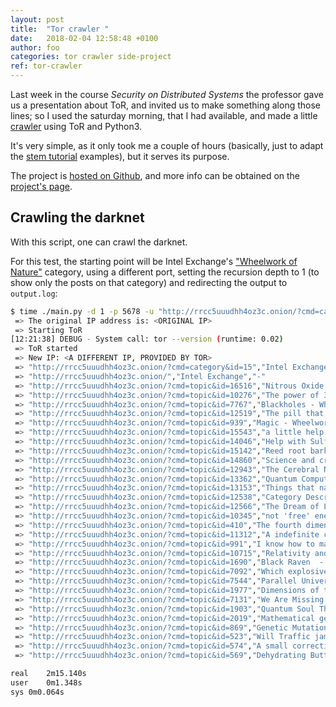 ```yaml
---
layout: post
title:  "Tor crawler "
date:	2018-02-04 12:58:48 +0100
author: foo
categories: tor crawler side-project
ref: tor-crawler
---
```


Last week in the course _Security on Distributed Systems_ the professor gave us a
presentation about ToR, and invited us to make something along those lines; so I used
the saturday morning, that I had available, and made a little
[crawler](https://en.wikipedia.org/wiki/Web_crawler) using ToR and Python3.

It's very simple, as it only took me a couple of hours (basically, just to adapt the
[stem tutorial](https://stem.torproject.org/tutorials/to_russia_with_love.html)
examples), but it serves its purpose.

The project is [hosted on Github](https://github.com/Foo-Manroot/ToR_crawler), and more
info can be obtained on the [project's page](/projects/useful/tor-crawler.html).

## Crawling the darknet

With this script, one can crawl the darknet.

For this test, the starting point will be Intel Exchange's
["Wheelwork of Nature"](http://rrcc5uuudhh4oz3c.onion/?cmd=category&id=15) category,
using a different port, setting the recursion depth to 1 (to show only the posts on that
category) and redirecting the output to `output.log`:
```sh
$ time ./main.py -d 1 -p 5678 -u "http://rrcc5uuudhh4oz3c.onion/?cmd=category&id=15" | tee output.log
 => The original IP address is: <ORIGINAL IP>
 => Starting ToR
[12:21:38] DEBUG - System call: tor --version (runtime: 0.02)
 => ToR started
 => New IP: <A DIFFERENT IP, PROVIDED BY TOR>
 => "http://rrcc5uuudhh4oz3c.onion/?cmd=category&id=15","Intel Exchange","-"
 => "http://rrcc5uuudhh4oz3c.onion/","Intel Exchange","-"
 => "http://rrcc5uuudhh4oz3c.onion/?cmd=topic&id=16516","Nitrous Oxide Synthesis - Wheelwork of Nature - Intel Exchange","-"
 => "http://rrcc5uuudhh4oz3c.onion/?cmd=topic&id=10276","The power of 3, 6, and 9 - Wheelwork of Nature - Intel Exchange","-"
 => "http://rrcc5uuudhh4oz3c.onion/?cmd=topic&id=7767","Blackholes - Wheelwork of Nature - Intel Exchange","-"
 => "http://rrcc5uuudhh4oz3c.onion/?cmd=topic&id=12519","The pill that makes you jedi. - Wheelwork of Nature - Intel Exchange","-"
 => "http://rrcc5uuudhh4oz3c.onion/?cmd=topic&id=939","Magic - Wheelwork of Nature - Intel Exchange","-"
 => "http://rrcc5uuudhh4oz3c.onion/?cmd=topic&id=15543","a little help please - Wheelwork of Nature - Intel Exchange","-"
 => "http://rrcc5uuudhh4oz3c.onion/?cmd=topic&id=14046","Help with Sulfuric Acid - Wheelwork of Nature - Intel Exchange","-"
 => "http://rrcc5uuudhh4oz3c.onion/?cmd=topic&id=15142","Reed root bark for DMT?  - Wheelwork of Nature - Intel Exchange","-"
 => "http://rrcc5uuudhh4oz3c.onion/?cmd=topic&id=14860","Science and crystal healing? - Wheelwork of Nature - Intel Exchange","-"
 => "http://rrcc5uuudhh4oz3c.onion/?cmd=topic&id=12943","The Cerebral Network - Wheelwork of Nature - Intel Exchange","-"
 => "http://rrcc5uuudhh4oz3c.onion/?cmd=topic&id=13362","Quantum Computer?? - Wheelwork of Nature - Intel Exchange","-"
 => "http://rrcc5uuudhh4oz3c.onion/?cmd=topic&id=13153","Things that naturally hypnotize the brain - Wheelwork of Nature - Intel Exchange","-"
 => "http://rrcc5uuudhh4oz3c.onion/?cmd=topic&id=12538","Category Description Issue - Wheelwork of Nature - Intel Exchange","-"
 => "http://rrcc5uuudhh4oz3c.onion/?cmd=topic&id=12566","The Dream of Life - Wheelwork of Nature - Intel Exchange","-"
 => "http://rrcc5uuudhh4oz3c.onion/?cmd=topic&id=10345","not 'free' energy but low cost?  - Wheelwork of Nature - Intel Exchange","-"
 => "http://rrcc5uuudhh4oz3c.onion/?cmd=topic&id=410","The fourth dimension. - Wheelwork of Nature - Intel Exchange","-"
 => "http://rrcc5uuudhh4oz3c.onion/?cmd=topic&id=11312","A indefinite cycle - Wheelwork of Nature - Intel Exchange","-"
 => "http://rrcc5uuudhh4oz3c.onion/?cmd=topic&id=991","I know how to make zombies! - Wheelwork of Nature - Intel Exchange","-"
 => "http://rrcc5uuudhh4oz3c.onion/?cmd=topic&id=10715","Relativity and Higgs - Wheelwork of Nature - Intel Exchange","-"
 => "http://rrcc5uuudhh4oz3c.onion/?cmd=topic&id=1690","Black Raven  - Wheelwork of Nature - Intel Exchange","-"
 => "http://rrcc5uuudhh4oz3c.onion/?cmd=topic&id=7092","Which explosive to start with? - Wheelwork of Nature - Intel Exchange","-"
 => "http://rrcc5uuudhh4oz3c.onion/?cmd=topic&id=7544","Parallel Universe  - Wheelwork of Nature - Intel Exchange","-"
 => "http://rrcc5uuudhh4oz3c.onion/?cmd=topic&id=1977","Dimensions of the Universe - Wheelwork of Nature - Intel Exchange","-"
 => "http://rrcc5uuudhh4oz3c.onion/?cmd=topic&id=7131","We Are Missing Something - Wheelwork of Nature - Intel Exchange","-"
 => "http://rrcc5uuudhh4oz3c.onion/?cmd=topic&id=1903","Quantum Soul Theory(Opinion) - Wheelwork of Nature - Intel Exchange","-"
 => "http://rrcc5uuudhh4oz3c.onion/?cmd=topic&id=2019","Mathematical genetics - Wheelwork of Nature - Intel Exchange","-"
 => "http://rrcc5uuudhh4oz3c.onion/?cmd=topic&id=869","Genetic Mutation - Wheelwork of Nature - Intel Exchange","-"
 => "http://rrcc5uuudhh4oz3c.onion/?cmd=topic&id=523","Will Traffic jams cause Traffic jams? - Wheelwork of Nature - Intel Exchange","-"
 => "http://rrcc5uuudhh4oz3c.onion/?cmd=topic&id=574","A small correction - Wheelwork of Nature - Intel Exchange","-"
 => "http://rrcc5uuudhh4oz3c.onion/?cmd=topic&id=569","Dehydrating Butter - Wheelwork of Nature - Intel Exchange","-"

real	2m15.140s
user	0m1.348s
sys	0m0.064s
```
